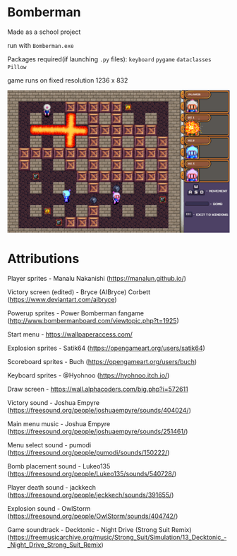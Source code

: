 # Bomberman
Made as a school project

run with `Bomberman.exe`

Packages required(if launching `.py` files):
`keyboard`
`pygame`
`dataclasses`
`Pillow`

game runs on fixed resolution 1236 x 832




![snapshot](other_textures/sample.PNG)

# Attributions

Player sprites - Manalu Nakanishi (https://manalun.github.io/)

Victory screen (edited) - Bryce (AIBryce) Corbett (https://www.deviantart.com/aibryce)

Powerup sprites - Power Bomberman fangame (http://www.bombermanboard.com/viewtopic.php?t=1925)

Start menu - https://wallpaperaccess.com/

Explosion sprites - Satik64 (https://opengameart.org/users/satik64)

Scoreboard sprites - Buch (https://opengameart.org/users/buch)

Keyboard sprites - @Hyohnoo (https://hyohnoo.itch.io/)

Draw screen - https://wall.alphacoders.com/big.php?i=572611

Victory sound - Joshua Empyre (https://freesound.org/people/joshuaempyre/sounds/404024/)

Main menu music - Joshua Empyre (https://freesound.org/people/joshuaempyre/sounds/251461/)

Menu select sound - pumodi (https://freesound.org/people/pumodi/sounds/150222/)

Bomb placement sound - Lukeo135 (https://freesound.org/people/Lukeo135/sounds/540728/)

Player death sound - jackkech (https://freesound.org/people/jeckkech/sounds/391655/)

Explosion sound - OwlStorm (https://freesound.org/people/OwlStorm/sounds/404742/)

Game soundtrack - Decktonic - Night Drive (Strong Suit Remix) (https://freemusicarchive.org/music/Strong_Suit/Simulation/13_Decktonic_-_Night_Drive_Strong_Suit_Remix)